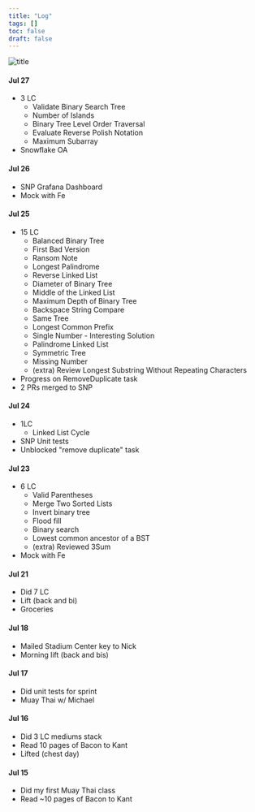```yaml
---
title: "Log"
tags: []
toc: false
draft: false
---
```


![title](/images/WhatDidYouGetDoneThisWeek.jpeg)

#### Jul 27
- 3 LC
    - Validate Binary Search Tree
    - Number of Islands
    - Binary Tree Level Order Traversal
    - Evaluate Reverse Polish Notation
    - Maximum Subarray
- Snowflake OA

#### Jul 26
- SNP Grafana Dashboard
- Mock with Fe

#### Jul 25
- 15 LC
    - Balanced Binary Tree
    - First Bad Version
    - Ransom Note
    - Longest Palindrome
    - Reverse Linked List
    - Diameter of Binary Tree
    - Middle of the Linked List
    - Maximum Depth of Binary Tree
    - Backspace String Compare
    - Same Tree
    - Longest Common Prefix
    - Single Number - Interesting Solution
    - Palindrome Linked List
    - Symmetric Tree
    - Missing Number
    - (extra) Review Longest Substring Without Repeating Characters
- Progress on RemoveDuplicate task
- 2 PRs merged to SNP

#### Jul 24
- 1LC
    - Linked List Cycle
- SNP Unit tests
- Unblocked "remove duplicate" task

#### Jul 23
- 6 LC
    - Valid Parentheses
    - Merge Two Sorted Lists
    - Invert binary tree
    - Flood fill
    - Binary search
    - Lowest common ancestor of a BST
    - (extra) Reviewed 3Sum
- Mock with Fe

#### Jul 21
- Did 7 LC
- Lift (back and bi)
- Groceries

#### Jul 18
- Mailed Stadium Center key to Nick
- Morning lift (back and bis)

#### Jul 17
- Did unit tests for sprint
- Muay Thai w/ Michael

#### Jul 16
- Did 3 LC mediums stack
- Read 10 pages of Bacon to Kant
- Lifted (chest day)

#### Jul 15
- Did my first Muay Thai class
- Read ~10 pages of Bacon to Kant 

